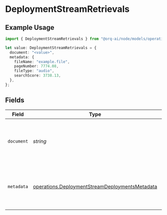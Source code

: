 # DeploymentStreamRetrievals

## Example Usage

```typescript
import { DeploymentStreamRetrievals } from "@orq-ai/node/models/operations";

let value: DeploymentStreamRetrievals = {
  document: "<value>",
  metadata: {
    fileName: "example.file",
    pageNumber: 7774.08,
    fileType: "audio",
    searchScore: 3738.13,
  },
};
```

## Fields

| Field                                                                                                            | Type                                                                                                             | Required                                                                                                         | Description                                                                                                      |
| ---------------------------------------------------------------------------------------------------------------- | ---------------------------------------------------------------------------------------------------------------- | ---------------------------------------------------------------------------------------------------------------- | ---------------------------------------------------------------------------------------------------------------- |
| `document`                                                                                                       | *string*                                                                                                         | :heavy_check_mark:                                                                                               | Content of the retrieved chunk from the knowledge base                                                           |
| `metadata`                                                                                                       | [operations.DeploymentStreamDeploymentsMetadata](../../models/operations/deploymentstreamdeploymentsmetadata.md) | :heavy_check_mark:                                                                                               | Metadata of the retrieved chunk from the knowledge base                                                          |